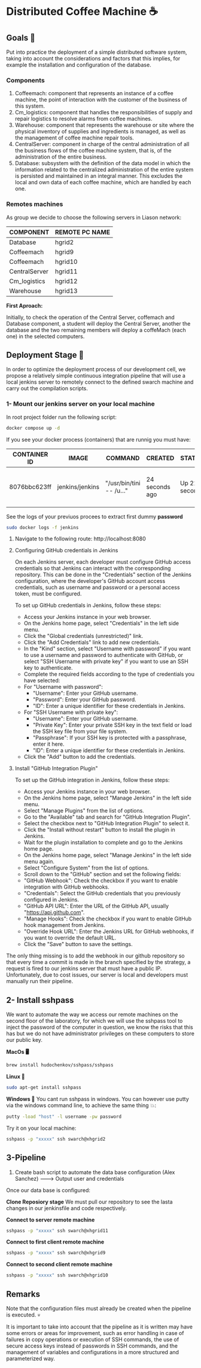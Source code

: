 # Distributed Coffee Machine ☕️

## Goals 🫰
Put into practice the deployment of a simple distributed software system, taking into account the considerations and factors that this implies, for example the installation and configuration of the database.

### Components

1. Coffeemach: component that represents an instance of a coffee machine, the point of interaction with the customer of the business of this system.
2. Cm_logistics: component that handles the responsibilities of supply and repair logistics to resolve alarms from coffee machines.
3. Warehouse: component that represents the warehouse or site where the physical inventory of supplies and ingredients is managed, as well as the management of coffee machine repair tools.
4. CentralServer: component in charge of the central administration of all the business flows of the coffee machine system, that is, of the administration of the entire business.
5. Database: subsystem with the definition of the data model in which the information related to the centralized administration of the entire system is persisted and maintained in an integral manner. This excludes the local and own data of each coffee machine, which are handled by each one.

### Remotes machines

As group we decide to choose the following servers in Liason network:

|COMPONENT  |REMOTE PC NAME| 
|-----------|------------|
|Database   |hgrid2      |
|Coffeemach |hgrid9      |
|Coffeemach |hgrid10     |
|CentralServer|hgrid11   |
|Cm_logistics |hgrid12   |
|Warehouse  |hgrid13     |

**First Aproach:**

Initially, to check the operation of the Central Server, coffemach and Database component, a student will deploy the Central Server, another the database and the two remaining members will deploy a coffeMach (each one) in the selected computers.

## Deployment Stage 🚀

In order to optimize the deployment process of our development cell, we propose a relatively simple continuous integration pipeline that will use a local jenkins server to remotely connect to the defined swarch machine and carry out the compilation scripts.

### 1- Mount our jenkins server on your local machine
In root project folder run the following script:

```bash
docker compose up -d
```
If you see your docker process (containers) that are runnig you must have:

|CONTAINER ID    | IMAGE|   COMMAND  |CREATED|STATUS|PORTS|NAMES|
|----------------|------|------------|-------|------|-----|-----|
8076bbc623ff | jenkins/jenkins | "/usr/bin/tini -- /u…" |  24 seconds ago | Up 21 seconds | 0.0.0.0:8080->8080/tcp, :::8080->8080/tcp, 50000/tcp  | jenkins

See the logs of your previuos procees to extract first dummy **password**

```bash
sudo docker logs -f jenkins
```

1. Navigate to the following route:
    http://localhost:8080

2. Configuring GitHub credentials in Jenkins

    On each Jenkins server, each developer must configure GitHub access credentials so that Jenkins can interact with the corresponding repository. This can be done in the "Credentials" section of the Jenkins configuration, where the developer's GitHub account access credentials, such as username and password or a personal access token, must be configured.

    To set up GitHub credentials in Jenkins, follow these steps:

    - Access your Jenkins instance in your web browser.
    - On the Jenkins home page, select "Credentials" in the left side menu.
    - Click the "Global credentials (unrestricted)" link.
    - Click the "Add Credentials" link to add new credentials.
    - In the "Kind" section, select "Username with password" if you want to use a username and password to      authenticate with GitHub, or select "SSH Username with private key" if you want to use an SSH key to authenticate.
    - Complete the required fields according to the type of credentials you have selected:
    - For "Username with password":
        - "Username": Enter your GitHub username.
        - "Password": Enter your GitHub password.
        - "ID": Enter a unique identifier for these credentials in Jenkins.
    - For "SSH Username with private key":
        - "Username": Enter your GitHub username.
        - "Private Key": Enter your private SSH key in the text field or load the SSH key file from your file system.
        - "Passphrase": If your SSH key is protected with a passphrase, enter it here.
        - "ID": Enter a unique identifier for these credentials in Jenkins.
    - Click the "Add" button to add the credentials.

3. Install "GitHub Integration Plugin"

    To set up the GitHub integration in Jenkins, follow these steps:

    - Access your Jenkins instance in your web browser.
    - On the Jenkins home page, select "Manage Jenkins" in the left side menu.
    - Select "Manage Plugins" from the list of options.
    - Go to the "Available" tab and search for "GitHub Integration Plugin".
    - Select the checkbox next to "GitHub Integration Plugin" to select it.
    - Click the "Install without restart" button to install the plugin in Jenkins.
    -  Wait for the plugin installation to complete and go to the Jenkins home page.
    - On the Jenkins home page, select "Manage Jenkins" in the left side menu again.
    - Select "Configure System" from the list of options. 
    - Scroll down to the "GitHub" section and set the following fields:
    - "GitHub Webhook": Check the checkbox if you want to enable integration with GitHub webhooks.
    - "Credentials": Select the GitHub credentials that you previously configured in Jenkins.
    - "GitHub API URL": Enter the URL of the GitHub API, usually "https://api.github.com".
    - "Manage Hooks": Check the checkbox if you want to enable GitHub hook management from Jenkins.
    - "Override Hook URL": Enter the Jenkins URL for GitHub webhooks, if you want to override the default URL.
    - Click the "Save" button to save the settings.

The only thing missing is to add the webhook in our github repository so that every time a commit is made in the branch specified by the strategy, a request is fired to our jenkins server that must have a public IP. Unfortunately, due to cost issues, our server is local and developers must manually run their pipeline.

## 2- Install sshpass

We want to automate the way we access our remote machines on the second floor of the laboratory, for which we will use the sshpass tool to inject the password of the computer in question, we know the risks that this has but we do not have administrator privileges on these computers to store our public key.

**MacOs 🖥️**
```bash
brew install hudochenkov/sshpass/sshpass
```

**Linux 🐧**
```bash
sudo apt-get install sshpass
```

**Windows 🥹**
You cant run sshpass in windows. You can however use putty via the windows command line, to achieve the same thing 💥:

```bash
putty -load "host" -l username -pw password
```

Try it on your local machine:

```bash
sshpass -p "xxxxx" ssh swarch@xhgrid2
```

## 3-Pipeline

1. Create bash script to automate the data base configuration (Alex Sanchez) ---> Output user and credentials

Once our data base is configured:

**Clone Reposiory stage**
We must pull our repository to see the lasta changes in our jenkinsfile and code respectively.

**Connect to server remote machine**
```bash
sshpass -p "xxxxx" ssh swarch@xhgrid11
```

**Connect to first client remote machine**
```bash
sshpass -p "xxxxx" ssh swarch@xhgrid9
```

**Connect to second client remote machine**
```bash
sshpass -p "xxxxx" ssh swarch@xhgrid10
```

## Remarks
Note that the configuration files must already be created when the pipeline is executed. 💀

It is important to take into account that the pipeline as it is written may have some errors or areas for improvement, such as error handling in case of failures in copy operations or execution of SSH commands, the use of secure access keys instead of passwords in SSH commands, and the management of variables and configurations in a more structured and parameterized way.
